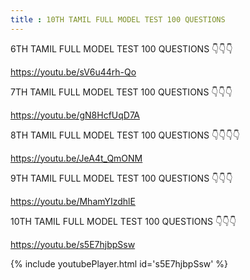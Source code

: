 ```yaml
---
title : 10TH TAMIL FULL MODEL TEST 100 QUESTIONS
---
```


6TH TAMIL FULL MODEL TEST 100 QUESTIONS 👇👇👇

https://youtu.be/sV6u44rh-Qo

7TH TAMIL FULL MODEL TEST 100 QUESTIONS 👇👇👇

https://youtu.be/gN8HcfUqD7A

8TH TAMIL FULL MODEL TEST 100 QUESTIONS 👇👇👇👇

https://youtu.be/JeA4t_QmONM

9TH TAMIL FULL MODEL TEST 100 QUESTIONS 👇👇👇

https://youtu.be/MhamYIzdhlE

10TH TAMIL FULL MODEL TEST 100 QUESTIONS 👇👇👇

https://youtu.be/s5E7hjbpSsw



{% include youtubePlayer.html id='s5E7hjbpSsw' %}
